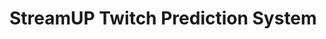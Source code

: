 # StreamUP Twitch Prediction System

[](../images/LioranBoard_Receiver_GUmc3k2112.png)
<!--stackedit_data:
eyJoaXN0b3J5IjpbLTg0MDUyOTA2N119
-->